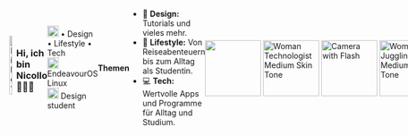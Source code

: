 <div style="display: flex; align-items: center;">
<a href="https://github.com/thisisnicollo/Wallpaper" style="text-decoration: none;"><img align="right" src="https://github.com/thisisnicollo/Wallpaper/blob/main/Assets/Wallpaper_Cover.jpg" alt="Bild 1" style="display:block; margin-bottom: 10px; width: 40%;" title="Hier geht es zu den neusten Wallpapern"> </a>
   
<h3> Hi, ich bin Nicollo 🤸🏽‍♀️</h3>
    <p> <img src="https://raw.githubusercontent.com/Tarikul-Islam-Anik/Animated-Fluent-Emojis/master/Emojis/Activities/Teddy%20Bear.png" alt="Teddy Bear" width="20" height="20" /> • Design • Lifestyle • Tech <br> <img src="https://raw.githubusercontent.com/Tarikul-Islam-Anik/Animated-Fluent-Emojis/master/Emojis/Objects/Laptop.png" alt="Laptop" width="20" height="20" /> EndeavourOS Linux<br> <img src="https://raw.githubusercontent.com/Tarikul-Islam-Anik/Animated-Fluent-Emojis/master/Emojis/Smilies/White%20Heart.png" alt="White Heart" width="20" height="20" /> Design student</p>
<b>Themen</b>
    <ul>
      <li> 🧸 <b>Design:</b> Tutorials und vieles mehr.</li>
      <li> 🤍 <b>Lifestyle:</b> Von Reiseabenteuern bis zum Alltag als Studentin.</li>
      <li> 💻 <b>Tech:</b> Wertvolle Apps und Programme für Alltag und Studium.</li>
    </ul>
    <a href="https://nicollo.carrd.co/" style="text-decoration: none;"><img src="https://raw.githubusercontent.com/Tarikul-Islam-Anik/Animated-Fluent-Emojis/master/Emojis/Activities/Teddy%20Bear.png" width="100" height="100" /></a>&nbsp; &nbsp;  
   <a href="https://www.youtube.com/@thisisnicollo/" style="text-decoration: none;"><img src="https://raw.githubusercontent.com/Tarikul-Islam-Anik/Animated-Fluent-Emojis/master/Emojis/People%20with%20professions/Woman%20Technologist%20Medium%20Skin%20Tone.png" alt="Woman Technologist Medium Skin Tone"  width="100" height="100" /></a>&nbsp; &nbsp; 
        <a href="https://www.instagram.com/thisisnicollo" style="text-decoration: none;"><img src="https://raw.githubusercontent.com/Tarikul-Islam-Anik/Animated-Fluent-Emojis/master/Emojis/Objects/Camera%20with%20Flash.png" alt="Camera with Flash" width="100" height="100" /></a>&nbsp; &nbsp; 
        <a href="https://de.pinterest.com/thisisnicollo/" style="text-decoration: none;"><img src="https://raw.githubusercontent.com/Tarikul-Islam-Anik/Animated-Fluent-Emojis/master/Emojis/People%20with%20activities/Woman%20Juggling%20Medium%20Skin%20Tone.png" alt="Woman Juggling Medium Skin Tone" width="100" height="100" /></a>&nbsp; &nbsp; 
<br/>
&nbsp; &nbsp; &nbsp;Website&nbsp; &nbsp;&nbsp; &nbsp;&nbsp; &nbsp;&nbsp; &nbsp; YouTube&nbsp; &nbsp; &nbsp;&nbsp; &nbsp;&nbsp; &nbsp;Instagram&nbsp; &nbsp; &nbsp;&nbsp; &nbsp;&nbsp; &nbsp;  Pinterest
</div>

